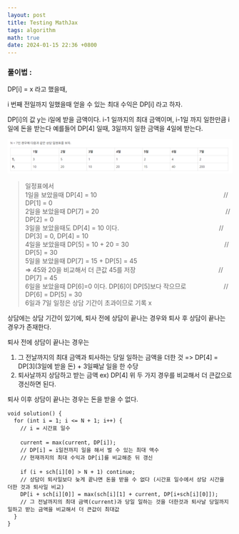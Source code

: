 ```yaml
---
layout: post
title: Testing MathJax
tags: algorithm
math: true
date: 2024-01-15 22:36 +0800
---
```


### 풀이법 :

DP[i] = x 라고 했을때,

i 번째 전일까지 일했을때 얻을 수 있는 최대 수익은 DP[i] 라고 하자.

DP[i]의 값 y는 i일에 받을 금액이다. i-1 일까지의 최대 금액이며, i-1일 까지 일한만큼 i일에 돈을 받는다
예를들어 DP[4] 일때, 3일까지 일한 금액을 4일에 받는다.

![Alt text](image.png)

> 일정표에서\
> 1일을 보았을때 DP[4] = 10 　　　　　　　　　　　　　　　　　　　　// DP[1] = 0\
> 2일을 보았을때 DP[7] = 20 　　　　　　　　　　　　　　　　　　　　// DP[2] = 0\
> 3일을 보았을때도 DP[4] = 10 이다.　　　　　　　　　　　　　　　　// DP[3] = 0, DP[4] = 10\
> 4일을 보았을때 DP[5] = 10 + 20 = 30 　　　　　　　　　　　　　　　// DP[5] = 30\
> 5일을 보았을때 DP[7] = 15 + DP[5] = 45 \
> => 45와 20을 비교해서 더 큰값 45를 저장　　　　　　　　　　　　　 // DP[7] = 45\
> 6일을 보았을때 DP[6]=0 이다. DP[6]이 DP[5]보다 작으므로　　　　　　// DP[6] = DP[5] = 30\
> 6일과 7일 일정은 상담 기간이 초과이므로 기록 x

상담에는 상담 기간이 있기에, 퇴사 전에 상담이 끝나는 경우와 퇴사 후 상담이 끝나는 경우가 존재한다.

퇴사 전에 상담이 끝나는 경우는

1. 그 전날까지의 최대 금액과 퇴사하는 당일 일하는 금액을 더한 것 => DP[4] = DP[3](3일에 받을 돈) + 3일째날 일을 한 수당
2. 퇴사날까지 상담하고 받는 금액 ex) DP[4]
   위 두 가지 경우를 비교해서 더 큰값으로 갱신하면 된다.

퇴사 이후 상담이 끝나는 경우는 돈을 받을 수 없다.

    void solution() {
      for (int i = 1; i <= N + 1; i++) {
        // i = 시간표 일수

        current = max(current, DP[i]);
        // DP[i] = i일전까지 일을 해서 벌 수 있는 최대 액수
        // 현재까지의 최대 수익과 DP[i]를 비교해준 뒤 갱신

        if (i + sch[i][0] > N + 1) continue;
        // 상담이 퇴사일보다 늦게 끝나면 돈을 받을 수 없다 (시간표 일수에서 상담 시간을 더한 것과 퇴사일 비교)
        DP[i + sch[i][0]] = max(sch[i][1] + current, DP[i+sch[i][0]]);
        // 그 전날까지의 최대 금액(current)과 당일 일하는 것을 더한것과 퇴사날 당일까지 일하고 받는 금액을 비교해서 더 큰값이 최대값
      }
    }
